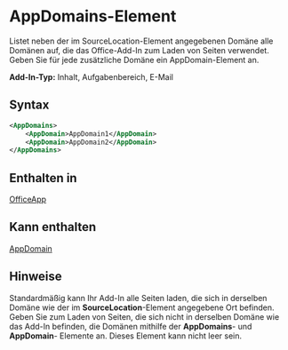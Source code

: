 # <a name="appdomains-element"></a>AppDomains-Element

Listet neben der im SourceLocation-Element angegebenen Domäne alle Domänen auf, die das Office-Add-In zum Laden von Seiten verwendet. Geben Sie für jede zusätzliche Domäne ein AppDomain-Element an.

 **Add-In-Typ:** Inhalt, Aufgabenbereich, E-Mail

## <a name="syntax"></a>Syntax

```XML
<AppDomains>
    <AppDomain>AppDomain1</AppDomain>
    <AppDomain>AppDomain2</AppDomain>
</AppDomains>
```

## <a name="contained-in"></a>Enthalten in

[OfficeApp](officeapp.md)

## <a name="can-contain"></a>Kann enthalten

[AppDomain](appdomain.md)

## <a name="remarks"></a>Hinweise

Standardmäßig kann Ihr Add-In alle Seiten laden, die sich in derselben Domäne wie der im **SourceLocation**-Element angegebene Ort befinden. Geben Sie zum Laden von Seiten, die sich nicht in derselben Domäne wie das Add-In befinden, die Domänen mithilfe der **AppDomains**- und **AppDomain**- Elemente an. Dieses Element kann nicht leer sein. 

